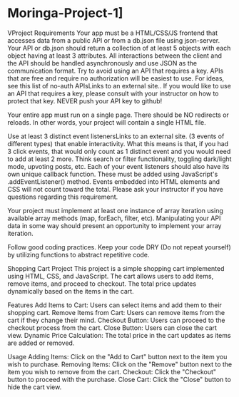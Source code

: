 # Moringa-Project-1]
VProject Requirements
Your app must be a HTML/CSS/JS frontend that accesses data from a public API or from a db.json file using json-server. Your API or db.json should return a collection of at least 5 objects with each object having at least 3 attributes. All interactions between the client and the API should be handled asynchronously and use JSON as the communication format. Try to avoid using an API that requires a key. APIs that are free and require no authorization will be easiest to use. For ideas, see this list of no-auth APIsLinks to an external site.. If you would like to use an API that requires a key, please consult with your instructor on how to protect that key. NEVER push your API key to github!

Your entire app must run on a single page. There should be NO redirects or reloads. In other words, your project will contain a single HTML file.

Use at least 3 distinct event listenersLinks to an external site. (3 events of different types) that enable interactivity. What this means is that, if you had 3 click events, that would only count as 1 distinct event and you would need to add at least 2 more. Think search or filter functionality, toggling dark/light mode, upvoting posts, etc. Each of your event listeners should also have its own unique callback function. These must be added using JavaScript's .addEventListener() method. Events embedded into HTML elements and CSS will not count toward the total. Please ask your instructor if you have questions regarding this requirement.

Your project must implement at least one instance of array iteration using available array methods (map, forEach, filter, etc). Manipulating your API data in some way should present an opportunity to implement your array iteration.

Follow good coding practices. Keep your code DRY (Do not repeat yourself) by utilizing functions to abstract repetitive code.


Shopping Cart Project
This project is a simple shopping cart implemented using HTML, CSS, and JavaScript. The cart allows users to add items, remove items, and proceed to checkout. The total price updates dynamically based on the items in the cart.

Features
Add Items to Cart: Users can select items and add them to their shopping cart.
Remove Items from Cart: Users can remove items from the cart if they change their mind.
Checkout Button: Users can proceed to the checkout process from the cart.
Close Button: Users can close the cart view.
Dynamic Price Calculation: The total price in the cart updates as items are added or removed.

Usage
Adding Items: Click on the "Add to Cart" button next to the item you wish to purchase.
Removing Items: Click on the "Remove" button next to the item you wish to remove from the cart.
Checkout: Click the "Checkout" button to proceed with the purchase.
Close Cart: Click the "Close" button to hide the cart view.
